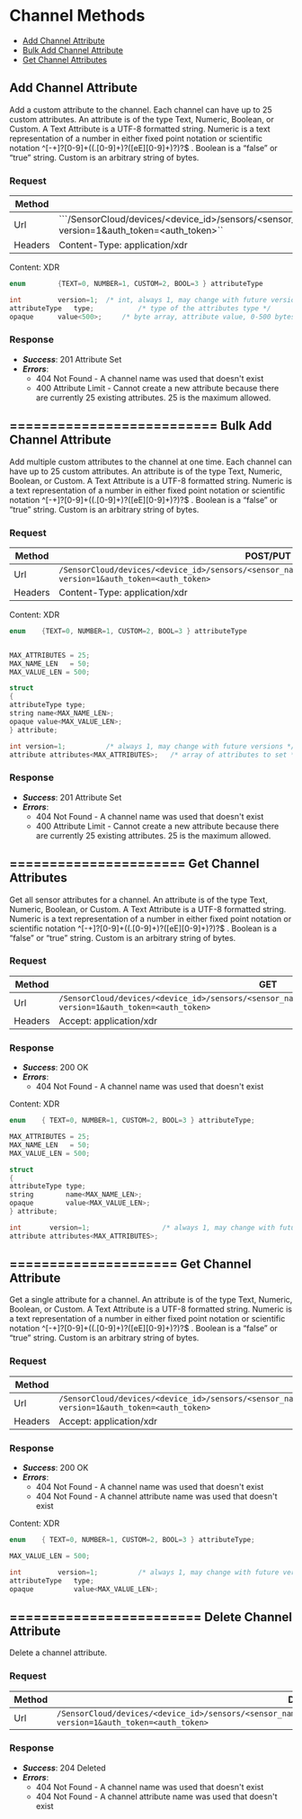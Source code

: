 Channel Methods
===============

* [Add Channel Attribute](#add-channel-attribute)
* [Bulk Add Channel Attribute](#bulk-add-channel-attribute)
* [Get Channel Attributes](#get-channel-attributes)

Add Channel Attribute
---------------------
Add a custom attribute to the channel.  Each channel can have up to 25 custom attributes.  An attribute is of the type Text, Numeric, Boolean, or Custom.  A Text Attribute is a UTF-8 formatted string.  Numeric is a text representation of a number in either fixed point notation or scientific notation ^[-+]?[0-9]+((.[0-9]+)?([eE][0-9]+)?)?$ .  Boolean is a “false” or “true” string.  Custom is an arbitrary string of bytes.

### Request
Method | POST/PUT
-------|---------
Url    | ```/SensorCloud/devices/<device_id>/sensors/<sensor_name>/channels/<channel_name>/attributes/<attribute_name>/?version=1&auth_token=<auth_token>``
Headers| Content-Type: application/xdr

Content: XDR
```c
enum		{TEXT=0, NUMBER=1, CUSTOM=2, BOOL=3 } attributeType

int    		version=1;	/* int, always 1, may change with future versions */
attributeType 	type;        	/* type of the attributes type */
opaque 		value<500>;  	/* byte array, attribute value, 0-500 bytes */
```

### Response
* ***Success***: 201 Attribute Set
* ***Errors***:
  * 404 Not Found - A channel name was used that doesn't exist
  * 400 Attribute Limit - Cannot create a new attribute because there are currently 25 existing attributes.  25 is the maximum allowed.

==========================
Bulk Add Channel Attribute
--------------------------
Add multiple custom attributes to the channel at one time.  Each channel can have up to 25 custom attributes.  An attribute is of the type Text, Numeric, Boolean, or Custom.  A Text Attribute is a UTF-8 formatted string.  Numeric is a text representation of a number in either fixed point notation or scientific notation ^[-+]?[0-9]+((.[0-9]+)?([eE][0-9]+)?)?$ .  Boolean is a “false” or “true” string.  Custom is an arbitrary string of bytes.

### Request
Method | POST/PUT
-------|---------
Url    | ```/SensorCloud/devices/<device_id>/sensors/<sensor_name>/channels/<channel_name>/attributes/?version=1&auth_token=<auth_token>```
Headers| Content-Type: application/xdr

Content: XDR
```C
enum	{TEXT=0, NUMBER=1, CUSTOM=2, BOOL=3 } attributeType


MAX_ATTRIBUTES = 25;
MAX_NAME_LEN   = 50;
MAX_VALUE_LEN = 500;

struct
{
attributeType type;
string name<MAX_NAME_LEN>;
opaque value<MAX_VALUE_LEN>;
} attribute;

int	version=1;			/* always 1, may change with future versions */
attribute attributes<MAX_ATTRIBUTES>;	/* array of attributes to set */
```

### Response
* ***Success***: 201 Attribute Set
* ***Errors***:
  * 404 Not Found - A channel name was used that doesn't exist
  * 400 Attribute Limit - Cannot create a new attribute because there are currently 25 existing attributes.  25 is the maximum allowed.

======================
Get Channel Attributes
----------------------
Get all sensor attributes for a channel.  An attribute is of the type Text, Numeric, Boolean, or Custom.  A Text Attribute is a UTF-8 formatted string.  Numeric is a text representation of a number in either fixed point notation or scientific notation ^[-+]?[0-9]+((.[0-9]+)?([eE][0-9]+)?)?$ .  Boolean is a “false” or “true” string.  Custom is an arbitrary string of bytes.

### Request
Method | GET
-------|----
Url    | ```/SensorCloud/devices/<device_id>/sensors/<sensor_name>/channels/<channel_name>/attributes/?version=1&auth_token=<auth_token>```
Headers| Accept: application/xdr

### Response
* ***Success***: 200 OK
* ***Errors***:
  * 404 Not Found - A channel name was used that doesn't exist

Content: XDR

```C
enum	{ TEXT=0, NUMBER=1, CUSTOM=2, BOOL=3 } attributeType;

MAX_ATTRIBUTES = 25;
MAX_NAME_LEN   = 50;
MAX_VALUE_LEN = 500;

struct
{
attributeType type;
string        name<MAX_NAME_LEN>;
opaque        value<MAX_VALUE_LEN>;
} attribute;

int       version=1;                  /* always 1, may change with future versions */
attribute attributes<MAX_ATTRIBUTES>;
```

=====================
Get Channel Attribute
---------------------
Get a single attribute for a channel.  An attribute is of the type Text, Numeric, Boolean, or Custom.  A Text Attribute is a UTF-8 formatted string.  Numeric is a text representation of a number in either fixed point notation or scientific notation ^[-+]?[0-9]+((.[0-9]+)?([eE][0-9]+)?)?$ .  Boolean is a “false” or “true” string.  Custom is an arbitrary string of bytes.

### Request
Method | GET
-------|----
Url    | ```/SensorCloud/devices/<device_id>/sensors/<sensor_name>/channels/<channel_name>/attributes/<attribute_name>/?version=1&auth_token=<auth_token>```
Headers| Accept: application/xdr

### Response
* ***Success***: 200 OK
* ***Errors***:
  * 404 Not Found - A channel name was used that doesn't exist
  * 404 Not Found - A channel attribute name was used that doesn't exist

Content: XDR
```C
enum 	{ TEXT=0, NUMBER=1, CUSTOM=2, BOOL=3 } attributeType;

MAX_VALUE_LEN = 500;

int     	version=1;      	/* always 1, may change with future versions */
attributeType 	type;
opaque        	value<MAX_VALUE_LEN>;
```

========================
Delete Channel Attribute
------------------------
Delete a channel attribute.

### Request
Method | DELETE
-------|----
Url    | ```/SensorCloud/devices/<device_id>/sensors/<sensor_name>/channels/<channel_name>/attributes/<attribute_name>/?version=1&auth_token=<auth_token>```

### Response
* ***Success***: 204 Deleted
* ***Errors***:
  * 404 Not Found - A channel name was used that doesn't exist
  * 404 Not Found - A channel attribute name was used that doesn't exist






